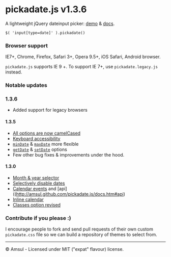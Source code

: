 # pickadate.js v1.3.6


A lightweight jQuery dateinput picker: [demo](http://amsul.github.com/pickadate.js) & [docs](http://amsul.github.com/pickadate.js/docs.htm>).


```
$( 'input[type=date]' ).pickadate()
```

### Browser support
IE7+, Chrome, Firefox, Safari 3+, Opera 9.5+, iOS Safari, Android browser.

`pickadate.js` supports IE 9 +. To support IE 7+, use `pickadate.legacy.js` instead.


### Notable updates

### 1.3.6
- Added support for legacy browsers

#### 1.3.5

- [All options are now camelCased](http://amsul.github.com/pickadate.js/docs.htm#options)
- [Keyboard accessibility](http://amsul.github.com/pickadate.js/docs.htm)
- [`minDate`](http://amsul.github.com/pickadate.js/docs.htm#ranges) & [`maxDate`](http://amsul.github.com/pickadate.js/docs.htm#ranges) more flexible
- [`getDate`](http://amsul.github.com/pickadate.js/docs.htm#api_getDate) & [`setDate`](http://amsul.github.com/pickadate.js/docs.htm#api_setDate) options
- Few other bug fixes & improvements under the hood.


#### 1.3.0

- [Month & year selector](http://amsul.github.com/pickadate.js/docs.htm#selectors)
- [Selectively disable dates](http://amsul.github.com/pickadate.js/docs.htm#dates_disabled)
- [Calendar events](http://amsul.github.com/pickadate.js/docs.htm#events) and [api]((http://amsul.github.com/pickadate.js/docs.htm#api)
- [Inline calendar](http://amsul.github.com/pickadate.js/docs.htm#theme)
- [Classes option revised](http://amsul.github.com/pickadate.js/docs.htm#classes)


### Contribute if you please :)

I encourage people to fork and send pull requests of their own custom `pickadate.css` file so we can build a repository of themes to select from.

---

&copy; Amsul - Licensed under MIT ("expat" flavour) license.